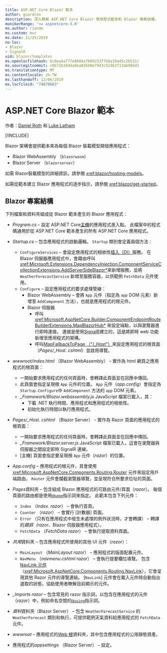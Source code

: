 ```yaml
---
title: ASP.NET Core Blazor 範本
author: guardrex
description: 深入瞭解 ASP.NET Core Blazor 應用程式範本和 Blazor 專案結構。
monikerRange: '>= aspnetcore-3.0'
ms.author: riande
ms.custom: mvc
ms.date: 11/25/2019
no-loc:
- Blazor
- SignalR
uid: blazor/templates
ms.openlocfilehash: bc0ea4a777e8684a7b0925377b8a19a45c2b531c
ms.sourcegitcommit: c0b72b344dadea835b0e7943c52463f13ab98dd1
ms.translationtype: MT
ms.contentlocale: zh-TW
ms.lasthandoff: 12/06/2019
ms.locfileid: "74879663"
---
```

# <a name="aspnet-core-opno-locblazor-templates"></a>ASP.NET Core Blazor 範本

作者：[Daniel Roth](https://github.com/danroth27) 和 [Luke Latham](https://github.com/guardrex)

[!INCLUDE[](~/includes/blazorwasm-preview-notice.md)]

Blazor 架構會提供範本來為每個 Blazor 裝載模型開發應用程式：

* Blazor WebAssembly （`blazorwasm`）
* Blazor Server （`blazorserver`）

如需 Blazor裝載模型的詳細資訊，請參閱 <xref:blazor/hosting-models>。

如需從範本建立 Blazor 應用程式的逐步指示，請參閱 <xref:blazor/get-started>。

## <a name="opno-locblazor-project-structure"></a>Blazor 專案結構

下列檔案和資料夾組成從 Blazor 範本產生的 Blazor 應用程式：

* *Program.cs* &ndash; 設定 ASP.NET Core[主機](xref:fundamentals/host/generic-host)的應用程式進入點。 此檔案中的程式碼通用於從 ASP.NET Core 範本產生的所有 ASP.NET Core 應用程式。

* *Startup.cs* &ndash; 包含應用程式的啟動邏輯。 `Startup` 類別會定義兩個方法：

  * `ConfigureServices` &ndash; 會設定應用程式的相依性[插入（DI）](xref:fundamentals/dependency-injection)服務。 在 Blazor 伺服器應用程式中，會藉由呼叫 <xref:Microsoft.Extensions.DependencyInjection.ComponentServiceCollectionExtensions.AddServerSideBlazor*>來新增服務，並將 `WeatherForecastService` 新增至服務容器，以供範例 `FetchData` 元件使用。
  * `Configure` &ndash; 設定應用程式的要求處理管線：
    * Blazor WebAssembly &ndash; 會將 `App` 元件（指定為 `app` DOM 元素）新增至 `AddComponent` 方法），也就是應用程式的根元件。
    * Blazor 伺服器
      * 呼叫 <xref:Microsoft.AspNetCore.Builder.ComponentEndpointRouteBuilderExtensions.MapBlazorHub*> 來設定端點，以與瀏覽器進行即時連接。 連接是使用[SignalR](xref:signalr/introduction)建立的，這是將即時 web 功能新增至應用程式的架構。
      * 呼叫[MapFallbackToPage （"/_Host"）](xref:Microsoft.AspNetCore.Builder.RazorPagesEndpointRouteBuilderExtensions.MapFallbackToPage*)來設定應用程式的根頁面（*Pages/_Host. cshtml*）並啟用導覽。

* *wwwroot/index.html* （Blazor WebAssembly） &ndash; 實作為 html 網頁之應用程式的根頁面：
  * 一開始要求應用程式的任何頁面時，會轉譯此頁面並在回應中傳回。
  * 此頁面會指定呈現根 `App` 元件的位置。 `App` 元件（*app.config*）會指定為 `Startup.Configure`中 `AddComponent` 方法的 `app` DOM 元素。
  * *_Framework/Blazor.webassembly.js* JavaScript 檔案已載入，其：
    * 下載 .NET 執行時間、應用程式和應用程式的相依性。
    * 初始化執行時間以執行應用程式。

* *Pages/_Host. cshtml* （Blazor Server） &ndash; 實作為 Razor 頁面的應用程式的根頁面：
  * 一開始要求應用程式的任何頁面時，會轉譯此頁面並在回應中傳回。
  * *_Framework/Blazor.server.js* JavaScript 檔案已載入，這會在瀏覽器與伺服器之間設定即時 SignalR 連線。
  * [主機] 頁面會指定要呈現根 `App` 元件（*razor*）的位置。

* *App.config* &ndash; 應用程式的根元件，其會使用 <xref:Microsoft.AspNetCore.Components.Routing.Router> 元件來設定用戶端路由。 `Router` 元件會攔截瀏覽器導覽，並呈現符合所要求位址的頁面。

* *Pages*資料夾 &ndash; 包含組成 Blazor 應用程式的可路由元件/頁面（*razor*）。 每個頁面的路由都是使用[`@page`](xref:mvc/views/razor#page)指示詞來指定。 此範本包含下列元件：
  * `Index` （*Index. razor*） &ndash; 會執行首頁。
  * `Counter` （*razor*） &ndash; 會實行 [計數器] 頁面。
  * `Error` （只有在應用程式中發生未處理的例外狀況時，才會轉譯） &ndash; 轉譯的*錯誤（razor*、Blazor 伺服器應用程式）。
  * `FetchData` （*FetchData razor*） &ndash; 會執行提取資料頁面。

* *共用*資料夾 &ndash; 包含應用程式所使用的其他 UI 元件（*razor*）：
  * `MainLayout` （*MainLayout razor*） &ndash; 應用程式的版面配置元件。
  * `NavMenu` （*navmenu.cshtml razor*） &ndash; 會執行提要欄位導覽。 包含[NavLink 元件](xref:blazor/routing#navlink-component)（<xref:Microsoft.AspNetCore.Components.Routing.NavLink>），它會呈現其他 Razor 元件的導覽連結。 [`NavLink`] 元件會在載入元件時自動指出選取的狀態，協助使用者瞭解目前顯示的元件。

* *_Imports razor* &ndash; 包含常見的 razor 指示詞，以包含在應用程式的元件（*razor*）中，例如命名空間的[`@using`](xref:mvc/views/razor#using)指示詞。

* *資料*資料夾（Blazor Server） &ndash; 包含 `WeatherForecastService` 的 `WeatherForecast` 類別和執行，可提供範例天氣資料給應用程式的 `FetchData` 元件。

* *wwwroot* &ndash; 應用程式的[Web 根](xref:fundamentals/index#web-root)資料夾，其中包含應用程式的公用靜態資產。

* 應用程式的*appsettings* （Blazor Server） &ndash; 設定。
